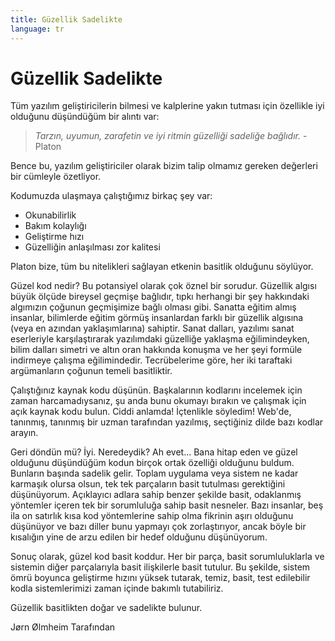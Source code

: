 ```yaml
---
title: Güzellik Sadelikte
language: tr
---
```


# Güzellik Sadelikte

Tüm yazılım geliştiricilerin bilmesi ve kalplerine yakın tutması için özellikle iyi olduğunu düşündüğüm bir alıntı var:

> *Tarzın, uyumun, zarafetin ve iyi ritmin güzelliği sadeliğe bağlıdır.* - Platon

Bence bu, yazılım geliştiriciler olarak bizim talip olmamız gereken değerleri bir cümleyle özetliyor.

Kodumuzda ulaşmaya çalıştığımız birkaç şey var:

- Okunabilirlik
- Bakım kolaylığı
- Geliştirme hızı
- Güzelliğin anlaşılması zor kalitesi

Platon bize, tüm bu nitelikleri sağlayan etkenin basitlik olduğunu söylüyor. 

Güzel kod nedir? Bu potansiyel olarak çok öznel bir sorudur. Güzellik algısı büyük ölçüde bireysel geçmişe bağlıdır, tıpkı herhangi bir şey hakkındaki algımızın çoğunun geçmişimize bağlı olması gibi. Sanatta eğitim almış insanlar, bilimlerde eğitim görmüş insanlardan farklı bir güzellik algısına (veya en azından yaklaşımlarına) sahiptir. Sanat dalları, yazılımı sanat eserleriyle karşılaştırarak yazılımdaki güzelliğe yaklaşma eğilimindeyken, bilim dalları simetri ve altın oran hakkında konuşma ve her şeyi formüle indirmeye çalışma eğilimindedir. Tecrübelerime göre, her iki taraftaki argümanların çoğunun temeli basitliktir.

Çalıştığınız kaynak kodu düşünün. Başkalarının kodlarını incelemek için zaman harcamadıysanız, şu anda bunu okumayı bırakın ve çalışmak için açık kaynak kodu bulun. Ciddi anlamda! İçtenlikle söyledim! Web'de, tanınmış, tanınmış bir uzman tarafından yazılmış, seçtiğiniz dilde bazı kodlar arayın.

Geri döndün mü? İyi. Neredeydik? Ah evet... Bana hitap eden ve güzel olduğunu düşündüğüm kodun birçok ortak özelliği olduğunu buldum. Bunların başında sadelik gelir. Toplam uygulama veya sistem ne kadar karmaşık olursa olsun, tek tek parçaların basit tutulması gerektiğini düşünüyorum. Açıklayıcı adlara sahip benzer şekilde basit, odaklanmış yöntemler içeren tek bir sorumluluğa sahip basit nesneler. Bazı insanlar, beş ila on satırlık kısa kod yöntemlerine sahip olma fikrinin aşırı olduğunu düşünüyor ve bazı diller bunu yapmayı çok zorlaştırıyor, ancak böyle bir kısalığın yine de arzu edilen bir hedef olduğunu düşünüyorum.

Sonuç olarak, güzel kod basit koddur. Her bir parça, basit sorumluluklarla ve sistemin diğer parçalarıyla basit ilişkilerle basit tutulur. Bu şekilde, sistem ömrü boyunca geliştirme hızını yüksek tutarak, temiz, basit, test edilebilir kodla sistemlerimizi zaman içinde bakımlı tutabiliriz.

Güzellik basitlikten doğar ve sadelikte bulunur.

Jørn Ølmheim Tarafından